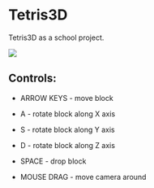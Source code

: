 Tetris3D
========

Tetris3D as a school project.

[![](https://raw.github.com/Ciechan/Tetris3D/blob/master/screenshot.png)](https://raw.github.com/Ciechan/Tetris3D/blob/master/screenshot.png)

Controls:
---------

* ARROW KEYS - move block
* A - rotate block along X axis
* S - rotate block along Y axis
* D - rotate block along Z axis
* SPACE - drop block

* MOUSE DRAG - move camera around
